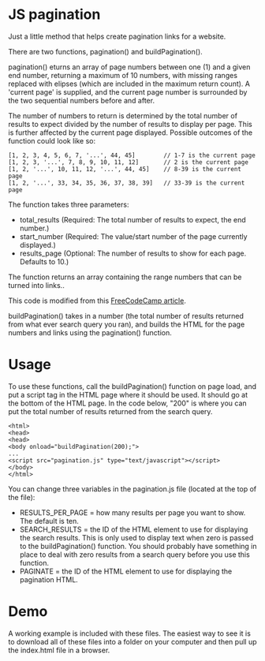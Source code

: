# JS pagination

Just a little method that helps create pagination links for a website.

There are two functions, pagination() and buildPagination().

pagination() eturns an array of page numbers between one (1) and a given end number,
returning a maximum of 10 numbers, with missing ranges replaced with elipses
(which are included in the maximum return count). A 'current page' is supplied,
and the current page number is surrounded by the two sequential numbers before
and after.

The number of numbers to return is determined by the total number of
results to expect divided by the number of results to display per page.  This
is further affected by the current page displayed. Possible outcomes of the
function could look like so:

```
[1, 2, 3, 4, 5, 6, 7, '...', 44, 45]        // 1-7 is the current page
[1, 2, 3, '...', 7, 8, 9, 10, 11, 12]       // 2 is the current page
[1, 2, '...', 10, 11, 12, '...', 44, 45]    // 8-39 is the current page
[1, 2, '...', 33, 34, 35, 36, 37, 38, 39]   // 33-39 is the current page

```

The function takes three parameters:

- total_results (Required: The total number of results to expect, the end number.)
- start_number (Required: The value/start number of the page currently displayed.)
- results_page (Optional: The number of results to show for each page. Defaults to 10.)

The function returns an array containing the range numbers that can be turned
into links..

This code is modified from this [FreeCodeCamp article](https://www.freecodecamp.org/news/https-medium-com-gladchinda-hacks-for-creating-javascript-arrays-a1b80cb372b/). 


buildPagination() takes in a number (the total number of results returned from
what ever search query you ran), and builds the HTML for the page numbers and
links using the pagination() function.


# Usage

To use these functions, call the buildPagination() function on page load, and
put a script tag in the HTML page where it should be used.  It should go at the
bottom of the HTML page. In the code below, "200" is where you can put the
total number of results returned from the search query.

  ```
  <html>
  <head>
  <head>
  <body onload="buildPagination(200);">
  ...
  <script src="pagination.js" type="text/javascript"></script>
  </body>
  </html>
  ```

You can change three variables in the pagination.js file (located at the top of
the file):
- RESULTS_PER_PAGE = how many results per page you want to show. The default is
  ten.
- SEARCH_RESULTS = the ID of the HTML element to use for displaying the
  search results. This is only used to display text when zero is passed to
  the buildPagination() function. You should probably have something in place
  to deal with zero results from a search query before you use this function.
- PAGINATE = the ID of the HTML element to use for displaying the
  pagination HTML. 


# Demo

A working example is included with these files. The easiest way to see it
is to download all of these files into a folder on your computer and then pull
up the index.html file in a browser.
